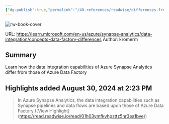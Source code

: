 ```yaml
---
{"dg-publish":true,"permalink":"/40-references/readwise/differences-from-azure-data-factory-azure-synapse-analytics/","tags":["rw/articles"]}
---
```


![rw-book-cover](https://learn.microsoft.com/en-us/media/logos/logo-ms-social.png)
  
URL: https://learn.microsoft.com/en-us/azure/synapse-analytics/data-integration/concepts-data-factory-differences
Author: kromerm

## Summary

Learn how the data integration capabilities of Azure Synapse Analytics differ from those of Azure Data Factory

## Highlights added August 30, 2024 at 2:23 PM
>In Azure Synapse Analytics, the data integration capabilities such as Synapse pipelines and data flows are based upon those of Azure Data Factory ([View Highlight] (https://read.readwise.io/read/01h03ymfkvhpsttz5nr3ea1bve))


